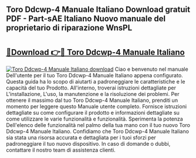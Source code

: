 ## Toro Ddcwp-4 Manuale Italiano Download gratuit PDF - Part-sAE Italiano Nuovo manuale del proprietario di riparazione WnsPL

# <h2><a href="http://dfa7dxg.blite.top/?on=Toro+Ddcwp-4+Manuale+Italiano">🔗Download 👉🔴 Toro Ddcwp-4 Manuale Italiano</a></h2>

[![Toro Ddcwp-4 Manuale Italiano download](https://i.imgur.com/lujVjoI.png)](http://dfa7dxg.blite.top/?on=Toro+Ddcwp-4+Manuale+Italiano)
Ciao e benvenuto nel manuale Dell'utente per il tuo Toro Ddcwp-4 Manuale Italiano appena configurato. Questa guida ha lo scopo di aiutarti a padroneggiare le caratteristiche e le capacità del tuo Prodotto. All'interno, troverai istruzioni dettagliate per L'installazione, L'uso, la manutenzione e la risoluzione dei problemi. Per ottenere il massimo dal tuo Toro Ddcwp-4 Manuale Italiano, prenditi un momento per leggere questo Manuale utente completo. Fornisce istruzioni dettagliate su come configurare il prodotto e informazioni dettagliate su come utilizzare le varie funzionalità e funzionalità. Sperimenta la potenza Dell'elenco delle funzionalità nel palmo della tua mano con il tuo nuovo Toro Ddcwp-4 Manuale Italiano. Confidiamo che Toro Ddcwp-4 Manuale Italiano sia stata una risorsa accurata e dettagliata per i tuoi sforzi per padroneggiare il tuo nuovo dispositivo. In caso di domande o dubbi, contattare il nostro team di assistenza clienti.
